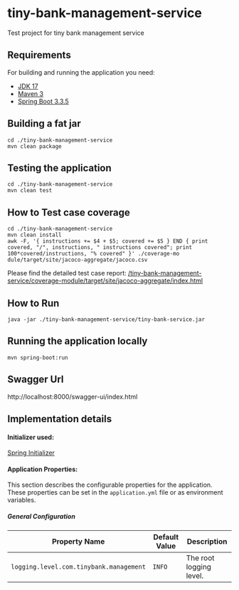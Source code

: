 # tiny-bank-management-service

Test project for tiny bank management service

## Requirements

For building and running the application you need:

- [JDK 17](https://www.azul.com/downloads/?version=java-17-lts&os=linux&package=jdk#zulu)
- [Maven 3](https://maven.apache.org)
- [Spring Boot 3.3.5](https://github.com/spring-projects/spring-boot/wiki/Spring-Boot-3.3-Release-Notes)

## Building a fat jar

```shell
cd ./tiny-bank-management-service
mvn clean package
```

## Testing the application

```shell
cd ./tiny-bank-management-service
mvn clean test
```

## How to Test case coverage

```shell
cd ./tiny-bank-management-service
mvn clean install
awk -F, '{ instructions += $4 + $5; covered += $5 } END { print covered, "/", instructions, " instructions covered"; print 100*covered/instructions, "% covered" }' ./coverage-mo
dule/target/site/jacoco-aggregate/jacoco.csv
```
Please find the detailed test case report: [/tiny-bank-management-service/coverage-module/target/site/jacoco-aggregate/index.html]()

## How to Run
```shell
java -jar ./tiny-bank-management-service/tiny-bank-service.jar
```

## Running the application locally

```shell
mvn spring-boot:run
```

## Swagger Url

http://localhost:8000/swagger-ui/index.html

## Implementation details

#### Initializer used:

[Spring Initializer](https://start.spring.io/)

#### Application Properties:

This section describes the configurable properties for the application. These properties can be set in
the `application.yml` file or as environment variables.

##### General Configuration

| Property Name                           | Default Value | Description             |
|-----------------------------------------|---------------|-------------------------|
| `logging.level.com.tinybank.management` | `INFO`        | The root logging level. |

